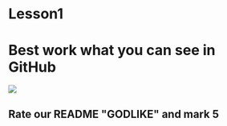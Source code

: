 # Lesson1
<h1> Best work what you can see in GitHub</h1>
<img src = "https://avatars.mds.yandex.net/i?id=74cd564889f8495f93aff9bdd5d30c91894032b0-9236004-images-thumbs&n=13"/>
<h2>Rate our README "GODLIKE" and mark 5</h2>
